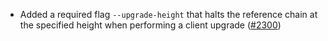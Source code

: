 - Added a required flag `--upgrade-height` that halts the reference chain at the
  specified height when performing a client upgrade ([#2300](https://github.com/informalsystems/ibc-rs/issues/2300))
